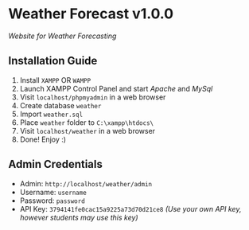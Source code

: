 # Weather Forecast v1.0.0
*Website for Weather Forecasting*
## Installation Guide
1. Install `XAMPP` OR `WAMPP`
2. Launch XAMPP Control Panel and start *Apache* and *MySql*
3. Visit `localhost/phpmyadmin` in a web browser
4. Create database `weather`
5. Import `weather.sql`
6. Place `weather` folder to `C:\xampp\htdocs\`
7. Visit `localhost/weather` in a web browser
8. Done! Enjoy :)

## Admin Credentials
- Admin: `http://localhost/weather/admin`
- Username: `username`
- Password: `password`
- API Key: `3794141fe0cac15a9225a73d70d21ce8`
*(Use your own API key, however students may use this key)*
